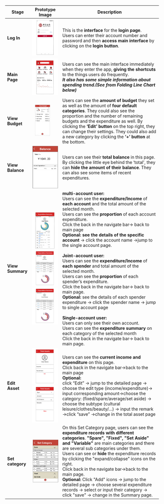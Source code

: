 | Stage            | Prototype Image                                              | Description                                                  |
| ---------------- | ------------------------------------------------------------ | ------------------------------------------------------------ |
| **Log In**       | <img src="prototype/log_in.png" alt="log_in" style="zoom:15%;" /> | This is the **interface** for the **login** **page**.<br>Users can enter their account number and password and then **access main interface** by clicking on the **login button**. |
| **Main Page**    | <img src="prototype/main_page.png" alt="main_page" style="zoom:15%;" /> | Users can see the main interface immediately when they enter the app, **giving the shortcuts** to the things users do frequently. <br>***It also has some simple information about spending trend.(See from Folding Line Chart below)*** |
| **View Budget**  | &nbsp;&nbsp;<img src="prototype/view_budget.png" alt="view_budget" style="zoom:10%;" /> | Users can see the **amount of budget** they set as well as the amount of **four default categories**. They could also see the proportion and the number of remaining budgets and the expenditure as well. By clicking the **‘Edit’ button** on the top right, they can change their settings. They could also add a new category by clicking the **‘+’ button** at the bottom. |
| **View Balance** | <img src="prototype/view_balance.png" alt="view_balance" style="zoom:15%;" /> | Users can see their **total balance** in this page. By clicking the little eye behind the ‘total’, they can **hide the amount of their balance**. They can also see some items of recent expenditures. |
| **View Summary** | <img src="prototype/exp_sum_single.png" alt="exp_sum_single" style="zoom:15%;" /><img src="prototype/exp_sum_mul.png" alt="exp_sum_mul" style="zoom:15%;" /><img src="prototype/exp_sum_joint.png" alt="exp_sum_joint" style="zoom: 15%;" /> | **multi-account user:** <br/>Users can see the **expenditure/Income** of **each account** and the total amount of the selected month.<br/>Users can see the **proportion** of each account expenditure.<br/>Click the back in the navigate bar-> back to main page<br/>**Optional:** **see the details of the specific account** -> click the account name ->jump to the single account page.<br/><br/>**Joint-account user:** <br/>Users can see the **expenditure/Income** of **each spender** and total amount of the selected month.<br/>Users can see the **proportion** of each spender’s expenditure.<br/>Click the back in the navigate bar-> back to main page.<br/>**Optional:** see the details of each spender expenditure -> click the spender name -> jump to single account page <br/><br>**Single-account user:**<br/>Users can only see their own account.<br/>Users can see the **expenditure summary** on each category of the selected month<br/>Click the back in the navigate bar-> back to main page.<br/> |
| **Edit Asset**   | <img src="prototype/set_asset1.png" alt="set_asset1" style="zoom:15%;" /><img src="prototype/set_asset2.png" alt="set_asset2" style="zoom:15%;" /> | Users can see the **current income and expenditure** on this page. <br/>Click back in the navigate bar->back to the main page <br/>**Optional:** <br/>click “Edit” -> jump to the detailed page -> choose the edit type (income/expenditure)-> input corresponding amount->choose the category: (fixed/spare/average/set aside) -> choose the subtype (cultural leisure/clothes/beauty/…) -> input the remark ->click “save” ->change in the total asset page |
| **Set category** | <img src="prototype/set_category.png" alt="set_category" style="zoom:15%;" /> | On this Set Category page, users can see the **expenditure records with different categories**. **"Spare", "Fixed", "Set Aside" and "Variable"** are main categories and there are several sub categories under them.<br/>Users can see or **hide** the expenditure records by clicking the "expand/collapse" icons on the right.<br/>Click back in the navigate bar->back to the main page. <br/>**Optional:** Click "Add" icons -> jump to the detailed page -> choose several expenditure records -> select or input their category -> click "save" -> change in the Summary page. |
